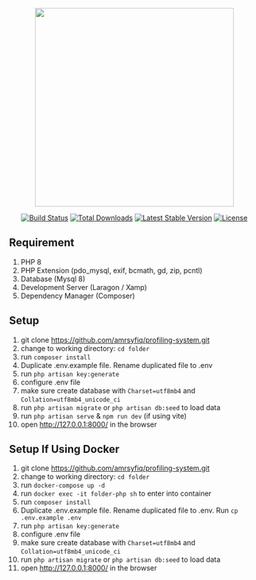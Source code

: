 <p align="center"><a href="https://laravel.com" target="_blank"><img src="https://raw.githubusercontent.com/laravel/art/master/logo-lockup/5%20SVG/2%20CMYK/1%20Full%20Color/laravel-logolockup-cmyk-red.svg" width="400"></a></p>

<p align="center">
<a href="https://travis-ci.org/laravel/framework"><img src="https://travis-ci.org/laravel/framework.svg" alt="Build Status"></a>
<a href="https://packagist.org/packages/laravel/framework"><img src="https://img.shields.io/packagist/dt/laravel/framework" alt="Total Downloads"></a>
<a href="https://packagist.org/packages/laravel/framework"><img src="https://img.shields.io/packagist/v/laravel/framework" alt="Latest Stable Version"></a>
<a href="https://packagist.org/packages/laravel/framework"><img src="https://img.shields.io/packagist/l/laravel/framework" alt="License"></a>
</p>

## Requirement
1.    PHP 8
2.    PHP Extension (pdo_mysql, exif, bcmath, gd, zip, pcntl)
3.    Database (Mysql 8)
4.    Development Server (Laragon / Xamp)
5.    Dependency Manager (Composer) 

## Setup
1.    git clone https://github.com/amrsyfiq/profiling-system.git
2.    change to working directory: `cd folder` 
3.    run `composer install` 
4.    Duplicate .env.example file. Rename duplicated file to .env
5.    run `php artisan key:generate` 
6.    configure .env file
7.    make sure create database with `Charset=utf8mb4` and `Collation=utf8mb4_unicode_ci`
8.    run `php artisan migrate` or `php artisan db:seed` to load data
9.    run `php artisan serve` & `npm run dev` (if using vite)
8.    open http://127.0.0.1:8000/ in the browser

## Setup If Using Docker
1.    git clone https://github.com/amrsyfiq/profiling-system.git 
2.    change to working directory: `cd folder` 
3.    run `docker-compose up -d` 
4.    run `docker exec -it folder-php sh` to enter into container
5.    run `composer install` 
6.    Duplicate .env.example file. Rename duplicated file to .env. Run `cp .env.example .env`
7.    run `php artisan key:generate`
8.    configure .env file
9.    make sure create database with `Charset=utf8mb4` and `Collation=utf8mb4_unicode_ci`
10.   run `php artisan migrate` or `php artisan db:seed` to load data
11.   open http://127.0.0.1:8000/ in the browser
